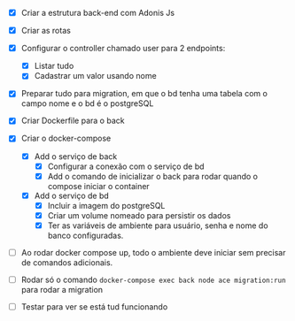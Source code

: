- [x] Criar a estrutura back-end com Adonis Js
- [x] Criar as rotas
- [x] Configurar o controller chamado user para 2 endpoints:
    - [x] Listar tudo
    - [x] Cadastrar um valor usando nome
- [x] Preparar tudo para migration, em que o bd tenha uma tabela com o campo nome e o bd é o postgreSQL
- [x] Criar Dockerfile para o back
- [x] Criar o docker-compose
    - [x] Add o serviço de back
        - [x] Configurar a conexão com o serviço de bd
        - [x] Add o comando de inicializar o back para rodar quando o compose iniciar o container
    - [x] Add o serviço de bd
        - [x] Incluir a imagem do postgreSQL 
        - [x] Criar um volume nomeado para persistir os dados
        - [x] Ter as variáveis de ambiente para usuário, senha e nome do banco configuradas.
- [ ] Ao rodar docker compose up, todo o ambiente deve iniciar sem precisar de comandos adicionais.
- [ ] Rodar só o comando ```docker-compose exec back node ace migration:run``` para rodar a migration
- [ ] Testar para ver se está tud funcionando

